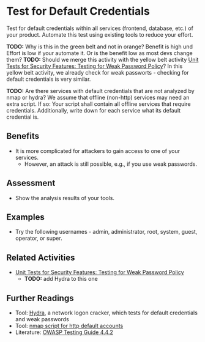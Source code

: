 # Test for Default Credentials

Test for default credentials within all services (frontend, database, etc.) of your product. Automate this test using existing tools to reduce your effort. 

**TODO:** Why is this in the green belt and not in orange? Benefit is high und Effort is low if your automate it. Or is the benefit low as most devs change them?
**TODO:** Should we merge this activity with the yellow belt activity [Unit Tests for Security Features: Testing for Weak Password Policy](../yellow/unit-tests-for-security-features.md)? In this yellow belt activity, we already check for weak passworts - checking for default credentials is very similar.

**TODO:** Are there services with default credentials that are not analyzed by nmap or hydra? We assume that offline (non-http) services may need an extra script. If so: Your script shall contain all offline services that require credentials. Additionally, write down for each service what its default credential is.

## Benefits
- It is more complicated for attackers to gain access to one of your services. 
	- However, an attack is still possible, e.g., if you use weak passwords.

## Assessment
- Show the analysis results of your tools.

## Examples
- Try the following usernames - admin, administrator, root, system, guest, operator, or super.

## Related Activities

- [Unit Tests for Security Features: Testing for Weak Password Policy](../yellow/unit-tests-for-security-features.md)
	- **TODO:** add Hydra to this one

## Further Readings

- Tool: [Hydra](url), a network logon cracker, which tests for default credentials and weak passwords
- Tool: [nmap script for http default accounts](https://nmap.org/nsedoc/scripts/http-default-accounts.html)
- Literature: [OWASP Testing Guide 4.4.2](https://owasp.org/www-project-web-security-testing-guide/v42/4-Web_Application_Security_Testing/04-Authentication_Testing/02-Testing_for_Default_Credentials.html)
